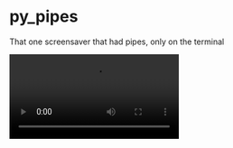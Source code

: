 # py_pipes
 That one screensaver that had pipes, only on the terminal

![Video of pipes](/img/pipes.mp4)